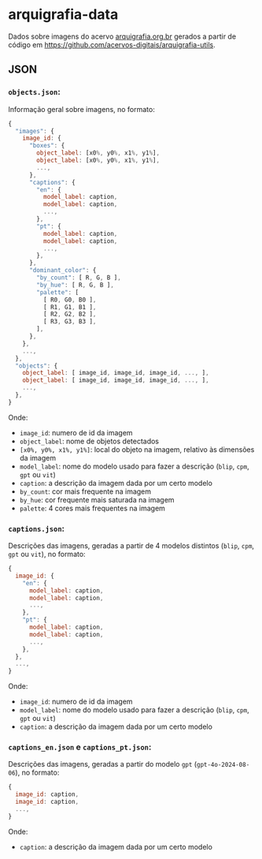 # arquigrafia-data

Dados sobre imagens do acervo [arquigrafia.org.br](https://www.arquigrafia.org.br/) gerados a partir de código em https://github.com/acervos-digitais/arquigrafia-utils.

## JSON

### `objects.json`:

Informação geral sobre imagens, no formato:

```js
{
  "images": {
    image_id: {
      "boxes": {
        object_label: [x0%, y0%, x1%, y1%],
        object_label: [x0%, y0%, x1%, y1%],
        ...,
      },
      "captions": {
        "en": {
          model_label: caption,
          model_label: caption,
          ...,
        },
        "pt": {
          model_label: caption,
          model_label: caption,
          ...,
        },
      },
      "dominant_color": {
        "by_count": [ R, G, B ],
        "by_hue": [ R, G, B ],
        "palette": [
          [ R0, G0, B0 ],
          [ R1, G1, B1 ],
          [ R2, G2, B2 ],
          [ R3, G3, B3 ],
        ],
      },
    },
    ...,
  },
  "objects": {
    object_label: [ image_id, image_id, image_id, ..., ],
    object_label: [ image_id, image_id, image_id, ..., ],
    ...,
  },
}
```

Onde:
- `image_id`: numero de id da imagem
- `object_label`: nome de objetos detectados
- `[x0%, y0%, x1%, y1%]`: local do objeto na imagem, relativo às dimensões da imagem
- `model_label`: nome do modelo usado para fazer a descrição (`blip`, `cpm`, `gpt` ou `vit`)
- `caption`: a descrição da imagem dada por um certo modelo
- `by_count`: cor mais frequente na imagem
- `by_hue`: cor frequente mais saturada na imagem
- `palette`: 4 cores mais frequentes na imagem

### `captions.json`:

Descrições das imagens, geradas a partir de 4 modelos distintos (`blip`, `cpm`, `gpt` ou `vit`), no formato:

```js
{
  image_id: {
    "en": {
      model_label: caption,
      model_label: caption,
      ...,
    },
    "pt": {
      model_label: caption,
      model_label: caption,
      ...,
    },
  },
  ...,
}
```

Onde:
- `image_id`: numero de id da imagem
- `model_label`: nome do modelo usado para fazer a descrição (`blip`, `cpm`, `gpt` ou `vit`)
- `caption`: a descrição da imagem dada por um certo modelo

### `captions_en.json` e `captions_pt.json`:

Descrições das imagens, geradas a partir do modelo `gpt` (`gpt-4o-2024-08-06`), no formato:

```js
{
  image_id: caption,
  image_id: caption,
  ...,
}
```

Onde:
- `caption`: a descrição da imagem dada por um certo modelo
